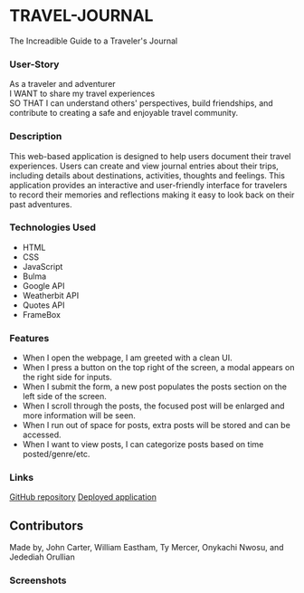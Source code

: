 # TRAVEL-JOURNAL
The Increadible Guide to a Traveler's Journal

### User-Story
As a traveler and adventurer <br>
I WANT to share my travel experiences <br>
SO THAT I can understand others' perspectives, build friendships, and contribute to creating a safe and enjoyable travel community.

### Description
This web-based application is designed to help users document their travel experiences. Users can create and view journal entries about their trips, including details about destinations, activities, thoughts and feelings. This application provides an interactive and user-friendly interface for travelers to record their memories and reflections making it easy to look back on their past adventures.

### Technologies Used
* HTML
* CSS
* JavaScript
* Bulma
* Google API
* Weatherbit API
* Quotes API
* FrameBox

### Features
* When I open the webpage, I am greeted with a clean UI.
* When I press a button on the top right of the screen, a modal appears on the right side for inputs.
* When I submit the form, a new post populates the posts section on the left side of the screen.
* When I scroll through the posts, the focused post will be enlarged and more information will be seen.
* When I run out of space for posts, extra posts will be stored and can be accessed.
* When I want to view posts, I can categorize posts based on time posted/genre/etc.

### Links
[GitHub repository](https://github.com/jcjohncarter3/travel-journal)
[Deployed application]()

## Contributors
Made by, John Carter, William Eastham, Ty Mercer, Onykachi Nwosu, and Jedediah Orullian

### Screenshots

